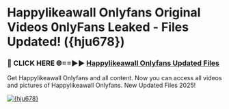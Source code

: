 # Happylikeawall Onlyfans Original Videos 0nlyFans Leaked - Files Updated! ({hju678})

<h3>🔴 CLICK HERE 🌐==►► <a href="https://tinyurl.com/ms9xzufz" rel="nofollow">Happylikeawall Onlyfans Updated Files</a></h3>

Get Happylikeawall Onlyfans and all content. Now you can access all videos and pictures of Happylikeawall Onlyfans. New Updated Files 2025!

[![{hju678}](https://i.imgur.com/PQ7UWWw.gif)](https://tinyurl.com/ms9xzufz)